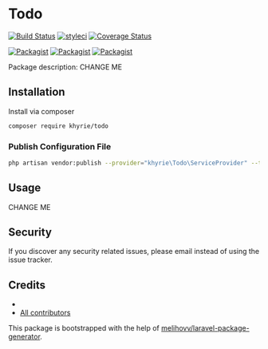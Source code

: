 # Todo

[![Build Status](https://travis-ci.org/khyrie/todo.svg?branch=master)](https://travis-ci.org/khyrie/todo)
[![styleci](https://styleci.io/repos/CHANGEME/shield)](https://styleci.io/repos/CHANGEME)
[![Coverage Status](https://coveralls.io/repos/github/khyrie/todo/badge.svg?branch=master)](https://coveralls.io/github/khyrie/todo?branch=master)

[![Packagist](https://img.shields.io/packagist/v/khyrie/todo.svg)](https://packagist.org/packages/khyrie/todo)
[![Packagist](https://poser.pugx.org/khyrie/todo/d/total.svg)](https://packagist.org/packages/khyrie/todo)
[![Packagist](https://img.shields.io/packagist/l/khyrie/todo.svg)](https://packagist.org/packages/khyrie/todo)

Package description: CHANGE ME

## Installation

Install via composer
```bash
composer require khyrie/todo
```

### Publish Configuration File

```bash
php artisan vendor:publish --provider="khyrie\Todo\ServiceProvider" --tag="config"
```

## Usage

CHANGE ME

## Security

If you discover any security related issues, please email 
instead of using the issue tracker.

## Credits

- [](https://github.com/khyrie/todo)
- [All contributors](https://github.com/khyrie/todo/graphs/contributors)

This package is bootstrapped with the help of
[melihovv/laravel-package-generator](https://github.com/melihovv/laravel-package-generator).
